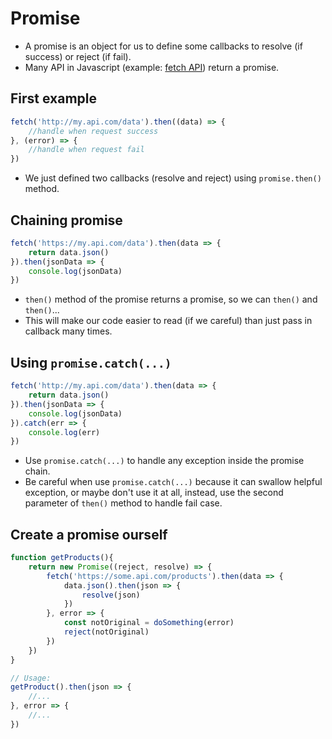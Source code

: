 # Promise

* A promise is an object for us to define some callbacks to resolve (if success) or reject (if fail).
* Many API in Javascript (example: [fetch API](https://github.com/github/fetch)) return a promise.

## First example
````javascript
fetch('http://my.api.com/data').then((data) => {
    //handle when request success
}, (error) => {
    //handle when request fail
})
````
* We just defined two callbacks (resolve and reject) using `promise.then()` method.

## Chaining promise
````javascript
fetch('https://my.api.com/data').then(data => {
    return data.json()
}).then(jsonData => {
    console.log(jsonData)
})
````
* `then()` method of the promise returns a promise, so we can `then()` and `then()`...
* This will make our code easier to read (if we careful) than just pass in callback many times.

## Using `promise.catch(...)`
````javascript
fetch('http://my.api.com/data').then(data => {
    return data.json()
}).then(jsonData => {
    console.log(jsonData)
}).catch(err => {
    console.log(err)
})
````
* Use `promise.catch(...)` to handle any exception inside the promise chain.
* Be careful when use `promise.catch(...)` because it can swallow helpful exception, or maybe don't use it at all, instead, use the second parameter of `then()` method to handle fail case.

## Create a promise ourself
````javascript
function getProducts(){
    return new Promise((reject, resolve) => {
        fetch('https://some.api.com/products').then(data => {
            data.json().then(json => {
                resolve(json)
            })
        }, error => {
            const notOriginal = doSomething(error)
            reject(notOriginal)
        })
    })
}

// Usage:
getProduct().then(json => {
    //...
}, error => {
    //...
})
````






